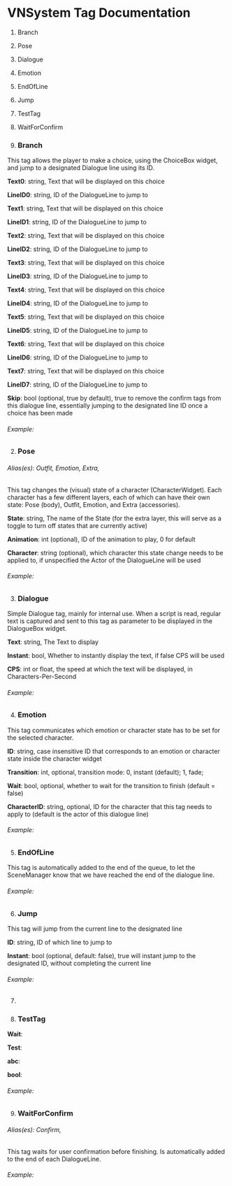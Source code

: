 # VNSystem Tag Documentation      1. Branch  2. Pose  3. Dialogue  4. Emotion  5. EndOfLine  6. Jump  8. TestTag  9. WaitForConfirm    1. ### Branch  This tag allows the player to make a choice, using the ChoiceBox widget, and jump to a designated Dialogue line using its ID.    **Text0**: string, Text that will be displayed on this choice    **LineID0**: string, ID of the DialogueLine to jump to    **Text1**: string, Text that will be displayed on this choice    **LineID1**: string, ID of the DialogueLine to jump to    **Text2**: string, Text that will be displayed on this choice    **LineID2**: string, ID of the DialogueLine to jump to    **Text3**: string, Text that will be displayed on this choice    **LineID3**: string, ID of the DialogueLine to jump to    **Text4**: string, Text that will be displayed on this choice    **LineID4**: string, ID of the DialogueLine to jump to    **Text5**: string, Text that will be displayed on this choice    **LineID5**: string, ID of the DialogueLine to jump to    **Text6**: string, Text that will be displayed on this choice    **LineID6**: string, ID of the DialogueLine to jump to    **Text7**: string, Text that will be displayed on this choice    **LineID7**: string, ID of the DialogueLine to jump to    **Skip**: bool (optional, true by default), true to remove the confirm tags from this dialogue line, essentially jumping to the designated line ID once a choice has been made    ###### Example:   >       2. ### Pose  ###### Alias(es): Outfit, Emotion, Extra,   This tag changes the (visual) state of a character (CharacterWidget). Each character has a few different layers, each of which can have their own state: Pose (body), Outfit, Emotion, and Extra (accessories).    **State**: string, The name of the State (for the extra layer, this will serve as a toggle to turn off states that are currently active)    **Animation**: int (optional), ID of the animation to play, 0 for default    **Character**: string (optional), which character this state change needs to be applied to, if unspecified the Actor of the DialogueLine will be used    ###### Example:   >       3. ### Dialogue  Simple Dialogue tag, mainly for internal use.
 When a script is read, regular text is captured and sent to this tag as parameter to be displayed in the DialogueBox widget.    **Text**: string, The Text to display    **Instant**: bool, Whether to instantly display the text, if false CPS will be used    **CPS**: int or float, the speed at which the text will be displayed, in Characters-Per-Second    ###### Example:   >       4. ### Emotion  This tag communicates which emotion or character state has to be set for the selected character.    **ID**: string, case insensitive ID that corresponds to an emotion or character state inside the character widget    **Transition**: int, optional, transition mode: 0, instant (default); 1, fade;    **Wait**: bool, optional, whether to wait for the transition to finish (default = false)    **CharacterID**: string, optional, ID for the character that this tag needs to apply to (default is the actor of this dialogue line)    ###### Example:   >       5. ### EndOfLine  This tag is automatically added to the end of the queue, to let the SceneManager know that we have reached the end of the dialogue line.    ###### Example:   >       6. ### Jump  This tag will jump from the current line to the designated line    **ID**: string, ID of which line to jump to    **Instant**: bool (optional, default: false), true will instant jump to the designated ID, without completing the current line    ###### Example:   >       7.     8. ### TestTag      **Wait**:     **Test**:     **abc**:     **bool**:     ###### Example:   >       9. ### WaitForConfirm  ###### Alias(es): Confirm,   This tag waits for user confirmation before finishing. Is automatically added to the end of each DialogueLine.    ###### Example:   >       